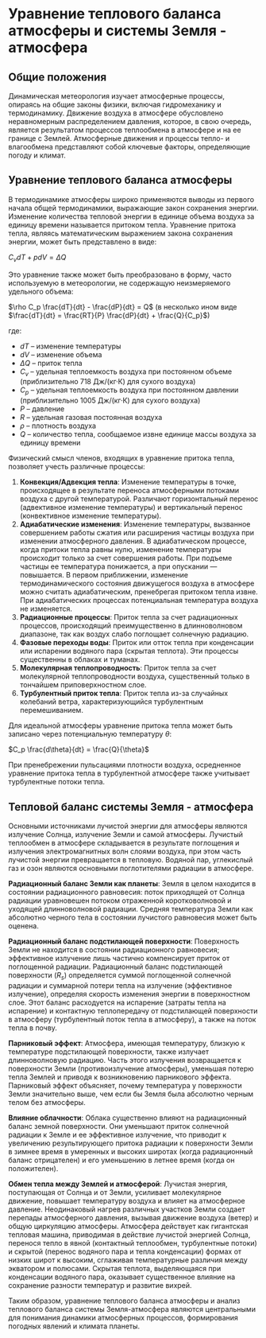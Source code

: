 # Уравнение теплового баланса атмосферы и системы Земля - атмосфера

## Общие положения

Динамическая метеорология изучает атмосферные процессы, опираясь на общие законы физики, включая гидромеханику и термодинамику. Движение воздуха в атмосфере обусловлено неравномерным распределением давления, которое, в свою очередь, является результатом процессов теплообмена в атмосфере и на ее границе с Землей. Атмосферные движения и процессы тепло- и влагообмена представляют собой ключевые факторы, определяющие погоду и климат.

## Уравнение теплового баланса атмосферы

В термодинамике атмосферы широко применяются выводы из первого начала общей термодинамики, выражающие закон сохранения энергии. Изменение количества тепловой энергии в единице объема воздуха за единицу времени называется притоком тепла. Уравнение притока тепла, являясь математическим выражением закона сохранения энергии, может быть представлено в виде:

$C_v dT + p dV = \Delta Q$

Это уравнение также может быть преобразовано в форму, часто используемую в метеорологии, не содержащую неизмеряемого удельного объема:

$\rho C_p \frac{dT}{dt} - \frac{dP}{dt} = Q$ (в несколько ином виде $\frac{dT}{dt} = \frac{RT}{P} \frac{dP}{dt} + \frac{Q}{C_p}$)

где:

* $dT$ – изменение температуры
* $dV$ – изменение объема
* $\Delta Q$ – приток тепла
* $C_v$ – удельная теплоемкость воздуха при постоянном объеме (приблизительно 718 Дж/(кг·К) для сухого воздуха)
* $C_p$ – удельная теплоемкость воздуха при постоянном давлении (приблизительно 1005 Дж/(кг·К) для сухого воздуха)
* $P$ – давление
* $R$ – удельная газовая постоянная воздуха
* $\rho$ – плотность воздуха
* $Q$ – количество тепла, сообщаемое извне единице массы воздуха за единицу времени

Физический смысл членов, входящих в уравнение притока тепла, позволяет учесть различные процессы:

1. **Конвекция/Адвекция тепла**: Изменение температуры в точке, происходящее в результате переноса атмосферными потоками воздуха с другой температурой. Различают горизонтальный перенос (адвективное изменение температуры) и вертикальный перенос (конвективное изменение температуры).
2. **Адиабатические изменения**: Изменение температуры, вызванное совершением работы сжатия или расширения частицы воздуха при изменении атмосферного давления. В адиабатическом процессе, когда притоки тепла равны нулю, изменение температуры происходит только за счет совершения работы. При подъеме частицы ее температура понижается, а при опускании — повышается. В первом приближении, изменение термодинамического состояния движущегося воздуха в атмосфере можно считать адиабатическим, пренебрегая притоком тепла извне. При адиабатических процессах потенциальная температура воздуха не изменяется.
3. **Радиационные процессы**: Приток тепла за счет радиационных процессов, происходящий преимущественно в длинноволновом диапазоне, так как воздух слабо поглощает солнечную радиацию.
4. **Фазовые переходы воды**: Приток или отток тепла при конденсации или испарении водяного пара (скрытая теплота). Эти процессы существенны в облаках и туманах.
5. **Молекулярная теплопроводность**: Приток тепла за счет молекулярной теплопроводности воздуха, существенный только в тончайшем приповерхностном слое.
6. **Турбулентный приток тепла**: Приток тепла из-за случайных колебаний ветра, характеризующийся турбулентным перемешиванием.

Для идеальной атмосферы уравнение притока тепла может быть записано через потенциальную температуру $\theta$:

$C_p \frac{d\theta}{dt} = \frac{Q}{\theta}$

При пренебрежении пульсациями плотности воздуха, осредненное уравнение притока тепла в турбулентной атмосфере также учитывает турбулентные потоки тепла.

## Тепловой баланс системы Земля - атмосфера

Основными источниками лучистой энергии для атмосферы являются излучение Солнца, излучение Земли и самой атмосферы. Лучистый теплообмен в атмосфере складывается в результате поглощения и излучения электромагнитных волн слоями воздуха, при этом часть лучистой энергии превращается в тепловую. Водяной пар, углекислый газ и озон являются основными поглотителями радиации в атмосфере.

**Радиационный баланс Земли как планеты**: Земля в целом находится в состоянии радиационного равновесия: поток приходящей от Солнца радиации уравновешен потоком отраженной коротковолновой и уходящей длинноволновой радиации. Средняя температура Земли как абсолютно черного тела в состоянии лучистого равновесия может быть оценена.

**Радиационный баланс подстилающей поверхности**: Поверхность Земли не находится в состоянии радиационного равновесия; эффективное излучение лишь частично компенсирует приток от поглощенной радиации. Радиационный баланс подстилающей поверхности ($R_s$) определяется суммой поглощенной солнечной радиации и суммарной потери тепла на излучение (эффективное излучение), определяя скорость изменения энергии в поверхностном слое. Этот баланс расходуется на испарение (затраты тепла на испарение) и контактную теплопередачу от подстилающей поверхности в атмосферу (турбулентный поток тепла в атмосферу), а также на поток тепла в почву.

**Парниковый эффект**: Атмосфера, имеющая температуру, близкую к температуре подстилающей поверхности, также излучает длинноволновую радиацию. Часть этого излучения возвращается к поверхности Земли (противоизлучение атмосферы), уменьшая потерю тепла Землей и приводя к возникновению парникового эффекта. Парниковый эффект объясняет, почему температура у поверхности Земли значительно выше, чем если бы Земля была абсолютно черным телом без атмосферы.

**Влияние облачности**: Облака существенно влияют на радиационный баланс земной поверхности. Они уменьшают приток солнечной радиации к Земле и ее эффективное излучение, что приводит к увеличению результирующего притока радиации к поверхности Земли в зимнее время в умеренных и высоких широтах (когда радиационный баланс отрицателен) и его уменьшению в летнее время (когда он положителен).

**Обмен тепла между Землей и атмосферой**: Лучистая энергия, поступающая от Солнца и от Земли, усиливает молекулярное движение, повышает температуру воздуха и влияет на атмосферное давление. Неодинаковый нагрев различных участков Земли создает перепады атмосферного давления, вызывая движение воздуха (ветер) и общую циркуляцию атмосферы. Атмосфера действует как гигантская тепловая машина, приводимая в действие лучистой энергией Солнца, перенося тепло в явной (контактный теплообмен, турбулентные потоки) и скрытой (перенос водяного пара и тепла конденсации) формах от низких широт к высоким, сглаживая температурные различия между экватором и полюсами. Скрытая теплота, выделяющаяся при конденсации водяного пара, оказывает существенное влияние на сохранение разности температур и развитие вихрей.

Таким образом, уравнение теплового баланса атмосферы и анализ теплового баланса системы Земля-атмосфера являются центральными для понимания динамики атмосферных процессов, формирования погодных явлений и климата планеты.
